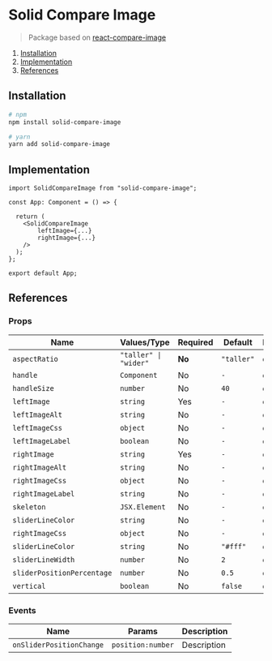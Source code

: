 # Solid Compare Image

> Package based on [react-compare-image](https://github.com/junkboy0315/react-compare-image)


1. [Installation](#installation)
2. [Implementation](#implementation)
3. [References](#references)

## Installation
```bash
# npm
npm install solid-compare-image

# yarn
yarn add solid-compare-image
```

## Implementation

```tsx
import SolidCompareImage from "solid-compare-image";

const App: Component = () => {

  return (
    <SolidCompareImage
        leftImage={...}
        rightImage={...}
    />
  );
};

export default App;
```

## References


### Props

| Name | Values/Type | Required | Default | Description |
| ---- | ----------- | -------- | ------- | ----------- |
| `aspectRatio` | `"taller" \| "wider"` | **No** | `"taller"` | description |
| `handle` | `Component` | No | `-` |description |
| `handleSize` | `number` | No | `40` | description |
| `leftImage` | `string` | Yes | `-` | description |
| `leftImageAlt` | `string` | No | `-` | description |
| `leftImageCss` | `object` | No | `-` | description |
| `leftImageLabel` | `boolean` | No | `-` | description |
| `rightImage` | `string` | Yes | `-` | description |
| `rightImageAlt` | `string` | No | `-` | description |
| `rightImageCss` | `object` | No | `-` | description |
| `rightImageLabel` | `string` | No | `-` | description |
| `skeleton` | `JSX.Element` | No | `-` | description |
| `sliderLineColor` | `string` | No | `-` | description |
| `rightImageCss` | `object` | No | `-` | description |
| `sliderLineColor` | `string` | No | `"#fff"` | description |
| `sliderLineWidth` | `number` | No | `2` | description |
| `sliderPositionPercentage` | `number` | No | `0.5` | description |
| `vertical` | `boolean` | No | `false` | description |

### Events 

| Name | Params |  Description |
| ---- | ----------- | -------- |
| `onSliderPositionChange` | `position:number`| Description |